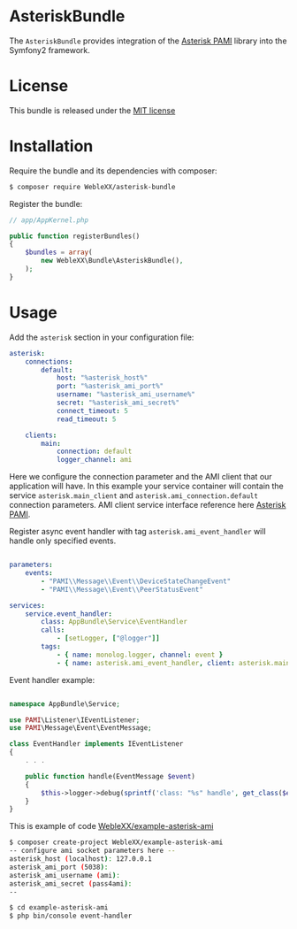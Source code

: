 AsteriskBundle
==============

The `AsteriskBundle` provides integration of the [Asterisk PAMI](https://github.com/weble-xx/PAMI)
library into the Symfony2 framework.

License
=======

This bundle is released under the [MIT license](LICENSE)

Installation
============

Require the bundle and its dependencies with composer:

```bash
$ composer require WebleXX/asterisk-bundle
```

Register the bundle:

```php
// app/AppKernel.php

public function registerBundles()
{
    $bundles = array(
        new WebleXX\Bundle\AsteriskBundle(),
    );
}
```

Usage
=====

Add the `asterisk` section in your configuration file:

```yaml
asterisk:
    connections:
        default:
            host: "%asterisk_host%"
            port: "%asterisk_ami_port%"
            username: "%asterisk_ami_username%"
            secret: "%asterisk_ami_secret%"
            connect_timeout: 5
            read_timeout: 5

    clients:
        main:
            connection: default
            logger_channel: ami
```

Here we configure the connection parameter and the AMI client that our application will have.
In this example your service container will contain the service `asterisk.main_client` and
 `asterisk.ami_connection.default` connection parameters.
AMI client service interface reference here [Asterisk PAMI](https://github.com/ryzhov/PAMI).

Register async event handler with tag `asterisk.ami_event_handler` will handle only specified events.

```yaml

parameters:
    events: 
        - "PAMI\\Message\\Event\\DeviceStateChangeEvent"
        - "PAMI\\Message\\Event\\PeerStatusEvent"

services:
    service.event_handler:
        class: AppBundle\Service\EventHandler
        calls:
            - [setLogger, ["@logger"]]
        tags:
            - { name: monolog.logger, channel: event }
            - { name: asterisk.ami_event_handler, client: asterisk.main_client, events: "%events%" }

```

Event handler example:

```php

namespace AppBundle\Service;

use PAMI\Listener\IEventListener;
use PAMI\Message\Event\EventMessage;

class EventHandler implements IEventListener
{
    . . .

    public function handle(EventMessage $event)
    {
        $this->logger->debug(sprintf('class: "%s" handle', get_class($event)));
    }
}

```

This is example of code  [WebleXX/example-asterisk-ami](https://github.com/WebleXX/example-asterisk-ami)

```bash
$ composer create-project WebleXX/example-asterisk-ami
-- configure ami socket parameters here --
asterisk_host (localhost): 127.0.0.1
asterisk_ami_port (5038): 
asterisk_ami_username (ami):
asterisk_ami_secret (pass4ami):
--

$ cd example-asterisk-ami
$ php bin/console event-handler
```
